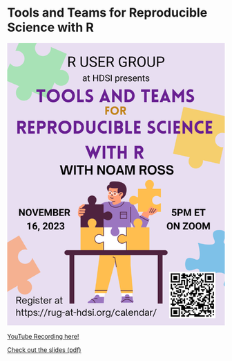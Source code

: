 # Tools and Teams for Reproducible Science with R 

![The poster for our online event titled "Tools and Teams for Reproducible Science with R," scheduled for November 16, 2023, at 5 PM ET, featuring Noam Ross. It includes a QR code for registration and an illustration of a person assembling a puzzle, symbolizing collaboration in science.](2023_11_16_tools_and_teams_for_reproducible_science.png)

[YouTube Recording here!](https://www.youtube.com/watch?v=N0fu3hbhN8k)

[Check out the slides (pdf)](NoamRoss-HDSIRUG-2023-11-16.pdf)
